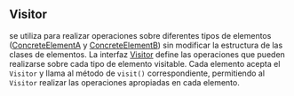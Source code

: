 ## Visitor
se utiliza para realizar operaciones sobre diferentes tipos de elementos ([ConcreteElementA](ConcreteElementA.java) y [ConcreteElementB](ConcreteElementB.java)) 
sin modificar la estructura de las clases de elementos. La interfaz [Visitor](Visitor.java) define las operaciones que pueden realizarse 
sobre cada tipo de elemento visitable. Cada elemento acepta el `Visitor` y llama al método de `visit()` correspondiente, 
permitiendo al `Visitor` realizar las operaciones apropiadas en cada elemento.